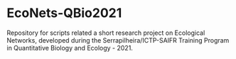 # EcoNets-QBio2021
Repository for scripts related a short research project on Ecological Networks, developed during the Serrapilheira/ICTP-SAIFR Training Program in Quantitative Biology and Ecology - 2021.
